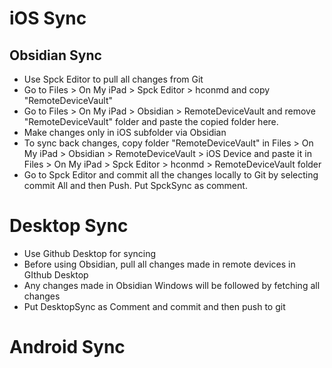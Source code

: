# iOS Sync
## Obsidian Sync
- Use Spck Editor to pull all changes from Git
- Go to Files > On My iPad > Spck Editor > hconmd and copy "RemoteDeviceVault"
- Go to Files > On My iPad > Obsidian > RemoteDeviceVault and remove "RemoteDeviceVault" folder and paste the copied folder here.
- Make changes only in iOS subfolder via Obsidian
- To sync back changes, copy folder "RemoteDeviceVault" in Files > On My iPad > Obsidian > RemoteDeviceVault > iOS Device and paste it in Files > On My iPad > Spck Editor > hconmd > RemoteDeviceVault folder
- Go to Spck Editor and commit all the changes locally to Git by selecting commit All and then Push. Put SpckSync as comment.


# Desktop Sync
- Use Github Desktop for syncing
- Before using Obsidian, pull all changes made in remote devices in GIthub Desktop
- Any changes made in Obsidian Windows will be followed by fetching all changes
- Put DesktopSync as Comment and commit and then push to git

# Android Sync
